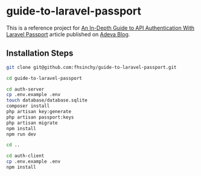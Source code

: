 # guide-to-laravel-passport

This is a reference project for [An In-Depth Guide to API Authentication With Laravel Passport](https://adevait.com/laravel/api-authentication-with-laravel-passport) article published on [Adeva Blog](https://adevait.com/blog).

## Installation Steps

```sh
git clone git@github.com:fhsinchy/guide-to-laravel-passport.git

cd guide-to-laravel-passport

cd auth-server
cp .env.example .env
touch database/database.sqlite
composer install
php artisan key:generate
php artisan passport:keys
php artisan migrate
npm install
npm run dev

cd ..

cd auth-client
cp .env.example .env
npm install
```
